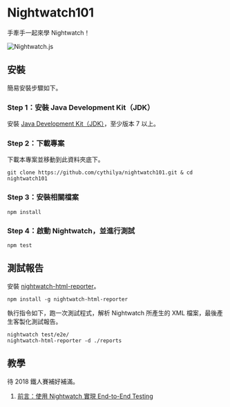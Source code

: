 # Nightwatch101
手牽手一起來學 Nightwatch！

![Nightwatch.js](https://cythilya.github.io/assets/nightwatch101/nightwatch.png)

## 安裝
簡易安裝步驟如下。

### Step 1：安裝 Java Development Kit（JDK）
安裝 [Java Development Kit（JDK）](http://www.oracle.com/technetwork/java/javase/downloads/jdk9-downloads-3848520.html)，至少版本 7 以上。

### Step 2：下載專案
下載本專案並移動到此資料夾底下。

```
git clone https://github.com/cythilya/nightwatch101.git & cd nightwatch101
```

### Step 3：安裝相關檔案
```
npm install
```

### Step 4：啟動 Nightwatch，並進行測試
```
npm test
```

## 測試報告
安裝 [nightwatch-html-reporter](nightwatch-html-reporter)。

```
npm install -g nightwatch-html-reporter
```

執行指令如下，跑一次測試程式，解析 Nightwatch 所產生的 XML 檔案，最後產生客製化測試報告。

```
nightwatch test/e2e/
nightwatch-html-reporter -d ./reports
```

## 教學
待 2018 鐵人賽補好補滿。

1. [前言：使用 Nightwatch 實現 End-to-End Testing](https://cythilya.github.io/2017/12/11/nightwatch-intro/)
